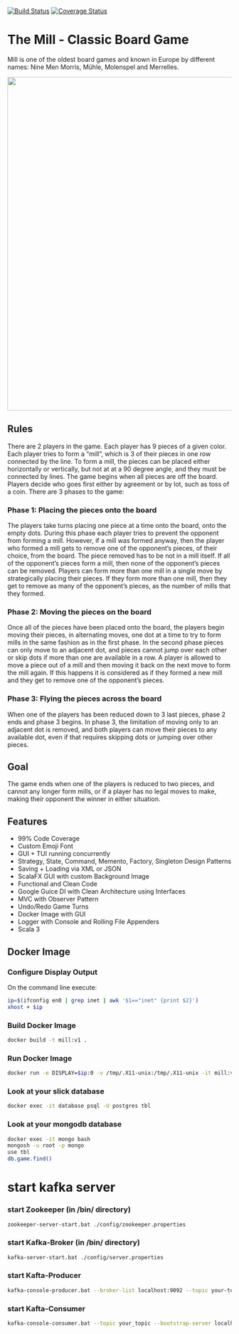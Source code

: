 [![Build Status](https://app.travis-ci.com/melaniegalip/Mill.svg?branch=main)](https://app.travis-ci.com/melaniegalip/Mill)
[![Coverage Status](https://coveralls.io/repos/github/melaniegalip/Mill/badge.svg?branch=main)](https://coveralls.io/github/melaniegalip/Mill?branch=main)

# The Mill - Classic Board Game

Mill is one of the oldest board games and known in Europe by different names: Nine Men Morris, Mühle, Molenspel and Merrelles.

<img src="https://i.etsystatic.com/10392661/r/il/3bd19c/3379188715/il_1588xN.3379188715_gife.jpg" height="750" width="750" >

## Rules

There are 2 players in the game. Each player has 9 pieces of a given color. Each player tries to form a “mill”, which is 3 of their pieces in one row connected by the line. To form a mill, the pieces can be placed either horizontally or vertically, but not at at a 90 degree angle, and they must be connected by lines. The game begins when all pieces are off the board. Players decide who goes first either by agreement or by lot, such as toss of a coin.
There are 3 phases to the game:

### Phase 1: Placing the pieces onto the board

The players take turns placing one piece at a time onto the board, onto the empty dots.
During this phase each player tries to prevent the opponent from forming a mill. However, if a mill was formed anyway, then the player who formed a mill gets to remove one of the opponent’s pieces, of their choice, from the board. The piece removed has to be not in a mill itself. If all of the opponent’s pieces form a mill, then none of the opponent’s pieces can be removed.
Players can form more than one mill in a single move by strategically placing their pieces. If they form more than one mill, then they get to remove as many of the opponent’s pieces, as the number of mills that they formed.

### Phase 2: Moving the pieces on the board

Once all of the pieces have been placed onto the board, the players begin moving their pieces, in alternating moves, one dot at a time to try to form mills in the same fashion as in the first phase.
In the second phase pieces can only move to an adjacent dot, and pieces cannot jump over each other or skip dots if more than one are available in a row.
A player is allowed to move a piece out of a mill and then moving it back on the next move to form the mill again. If this happens it is considered as if they formed a new mill and they get to remove one of the opponent’s pieces.

### Phase 3: Flying the pieces across the board

When one of the players has been reduced down to 3 last pieces, phase 2 ends and phase 3 begins.
In phase 3, the limitation of moving only to an adjacent dot is removed, and both players can move their pieces to any available dot, even if that requires skipping dots or jumping over other pieces.

## Goal

The game ends when one of the players is reduced to two pieces, and cannot any longer form mills, or if a player has no legal moves to make, making their opponent the winner in either situation.

## Features

- 99% Code Coverage
- Custom Emoji Font
- GUI + TUI running concurrently
- Strategy, State, Command, Memento, Factory, Singleton Design Patterns
- Saving + Loading via XML or JSON
- ScalaFX GUI with custom Background Image
- Functional and Clean Code
- Google Guice DI with Clean Architecture using Interfaces
- MVC with Observer Pattern
- Undo/Redo Game Turns
- Docker Image with GUI
- Logger with Console and Rolling File Appenders
- Scala 3

## Docker Image

### Configure Display Output

On the command line execute:

```bash
ip=$(ifconfig en0 | grep inet | awk '$1=="inet" {print $2}')
xhost + $ip
```

### Build Docker Image

```bash
docker build -t mill:v1 .
```

### Run Docker Image

```bash
docker run -e DISPLAY=$ip:0 -v /tmp/.X11-unix:/tmp/.X11-unix -it mill:v1
```

### Look at your slick database

```bash
docker exec -it database psql -U postgres tbl
```

### Look at your mongodb database

```bash
docker exec -it mongo bash
mongosh -u root -p mongo
use tbl
db.game.find()
```

# start kafka server

### start Zookeeper (in /bin/ directory)
```bash
zookeeper-server-start.bat ./config/zookeeper.properties
```

### start Kafka-Broker (in /bin/ directory)
```bash
kafka-server-start.bat ./config/server.properties
```

### start Kafta-Producer
```bash
kafka-console-producer.bat --broker-list localhost:9092 --topic your-topic
```

### start Kafta-Consumer
```bash
kafka-console-consumer.bat --topic your_topic --bootstrap-server localhost:9092 --from-beginning
```
##
